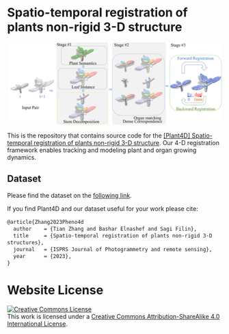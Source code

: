 # Spatio-temporal registration of plants non-rigid 3-D structure

![Illustration of Pheno4D](/docs/overview.png)

This is the repository that contains source code for the [[Plant4D] Spatio-temporal registration of plants non-rigid 3-D structure](https://tomchuang24.github.io/PLANT4D/). Our 4-D registration framework enables tracking and modeling plant and organ growing dynamics.

## Dataset
Please find the dataset on the [following link](https://www.dropbox.com/scl/fi/4vho36v574le64dhk3i5b/open-datasets.zip?rlkey=8babcanufookdo47yegh9ab7f&dl=0).

If you find Plant4D and our dataset useful for your work please cite:
```
@article{Zhang2023Pheno4d
  author    = {Tian Zhang and Bashar Elnashef and Sagi Filin},
  title     = {Spatio-temporal registration of plants non-rigid 3-D structures},
  journal   = {ISPRS Journal of Photogrammetry and remote sensing},
  year      = {2023},
}
```

# Website License
<a rel="license" href="http://creativecommons.org/licenses/by-sa/4.0/"><img alt="Creative Commons License" style="border-width:0" src="https://i.creativecommons.org/l/by-sa/4.0/88x31.png" /></a><br />This work is licensed under a <a rel="license" href="http://creativecommons.org/licenses/by-sa/4.0/">Creative Commons Attribution-ShareAlike 4.0 International License</a>.
